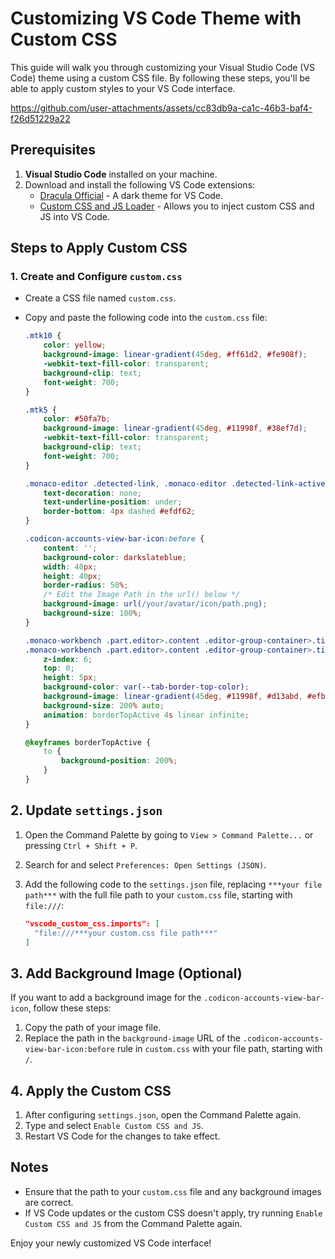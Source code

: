 # Customizing VS Code Theme with Custom CSS

This guide will walk you through customizing your Visual Studio Code (VS Code) theme using a custom CSS file. By following these steps, you'll be able to apply custom styles to your VS Code interface.

https://github.com/user-attachments/assets/cc83db9a-ca1c-46b3-baf4-f26d51229a22


## Prerequisites

1. **Visual Studio Code** installed on your machine.
2. Download and install the following VS Code extensions:
   - [Dracula Official](https://marketplace.visualstudio.com/items?itemName=dracula-theme.theme-dracula) - A dark theme for VS Code.
   - [Custom CSS and JS Loader](https://marketplace.visualstudio.com/items?itemName=be5invis.vscode-custom-css) - Allows you to inject custom CSS and JS into VS Code.

## Steps to Apply Custom CSS

### 1. Create and Configure `custom.css`

- Create a CSS file named `custom.css`.
- Copy and paste the following code into the `custom.css` file:

  ```css
  .mtk10 {
      color: yellow;
      background-image: linear-gradient(45deg, #ff61d2, #fe908f);
      -webkit-text-fill-color: transparent;
      background-clip: text;
      font-weight: 700;
  }

  .mtk5 {
      color: #50fa7b;
      background-image: linear-gradient(45deg, #11998f, #38ef7d);
      -webkit-text-fill-color: transparent;
      background-clip: text;
      font-weight: 700;
  }

  .monaco-editor .detected-link, .monaco-editor .detected-link-active {
      text-decoration: none;
      text-underline-position: under;
      border-bottom: 4px dashed #efdf62;
  }

  .codicon-accounts-view-bar-icon:before {
      content: '';
      background-color: darkslateblue;
      width: 40px;
      height: 40px;
      border-radius: 50%;
      /* Edit the Image Path in the url() below */
      background-image: url(/your/avatar/icon/path.png);
      background-size: 100%;
  }

  .monaco-workbench .part.editor>.content .editor-group-container>.title .tabs-container>.tab.active.tab-border-top>.tab-border-top-container, 
  .monaco-workbench .part.editor>.content .editor-group-container>.title .tabs-container>.tab.selected.tab-border-top>.tab-border-top-container {
      z-index: 6;
      top: 0;
      height: 5px;
      background-color: var(--tab-border-top-color);
      background-image: linear-gradient(45deg, #11998f, #d13abd, #efbd8a, #11998f);
      background-size: 200% auto;
      animation: borderTopActive 4s linear infinite;
  }

  @keyframes borderTopActive {
      to {
          background-position: 200%;
      }
  }

## 2. Update `settings.json`

1. Open the Command Palette by going to `View > Command Palette...` or pressing `Ctrl + Shift + P`.
2. Search for and select `Preferences: Open Settings (JSON)`.
3. Add the following code to the `settings.json` file, replacing `***your file path***` with the full file path to your `custom.css` file, starting with `file:///`:

    ```json
    "vscode_custom_css.imports": [
      "file:///***your custom.css file path***"
    ]
    ```

## 3. Add Background Image (Optional)

If you want to add a background image for the `.codicon-accounts-view-bar-icon`, follow these steps:

1. Copy the path of your image file.
2. Replace the path in the `background-image` URL of the `.codicon-accounts-view-bar-icon:before` rule in `custom.css` with your file path, starting with `/`.

## 4. Apply the Custom CSS

1. After configuring `settings.json`, open the Command Palette again.
2. Type and select `Enable Custom CSS and JS`.
3. Restart VS Code for the changes to take effect.

## Notes

- Ensure that the path to your `custom.css` file and any background images are correct.
- If VS Code updates or the custom CSS doesn't apply, try running `Enable Custom CSS and JS` from the Command Palette again.

Enjoy your newly customized VS Code interface!
